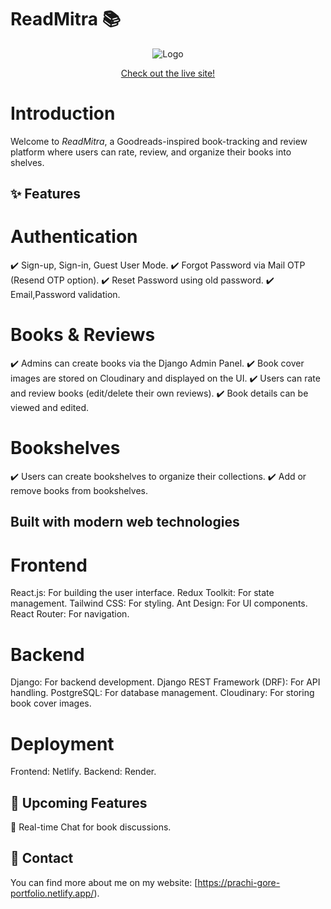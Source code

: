 # ReadMitra 📚

<p align="center">
  <img src="images/logoFull.png" alt="Logo">
</p>

<p align="center">
  <a href="https://greattreads.netlify.app/">Check out the live site!</a>
</p>

# Introduction
Welcome to *ReadMitra*, a Goodreads-inspired book-tracking and review platform where users can rate, review, and organize their books into shelves.

## ✨ Features

# Authentication
✔️ Sign-up, Sign-in, Guest User Mode.
✔️ Forgot Password via Mail OTP (Resend OTP option).
✔️ Reset Password using old password.
✔️ Email,Password validation.
# Books & Reviews
✔️ Admins can create books via the Django Admin Panel.
✔️ Book cover images are stored on Cloudinary and displayed on the UI.
✔️ Users can rate and review books (edit/delete their own reviews).
✔️ Book details can be viewed and edited.
# Bookshelves
✔️ Users can create bookshelves to organize their collections.
✔️ Add or remove books from bookshelves.

  
## Built with modern web technologies
# Frontend
React.js: For building the user interface.
Redux Toolkit: For state management.
Tailwind CSS: For styling.
Ant Design: For UI components.
React Router: For navigation.
# Backend
Django: For backend development.
Django REST Framework (DRF): For API handling.
PostgreSQL: For database management.
Cloudinary: For storing book cover images.
# Deployment
Frontend: Netlify.
Backend: Render.
 ## 🚀 Upcoming Features
🔹 Real-time Chat for book discussions.

## 📩 Contact
You can find more about me on my website: [https://prachi-gore-portfolio.netlify.app/).
